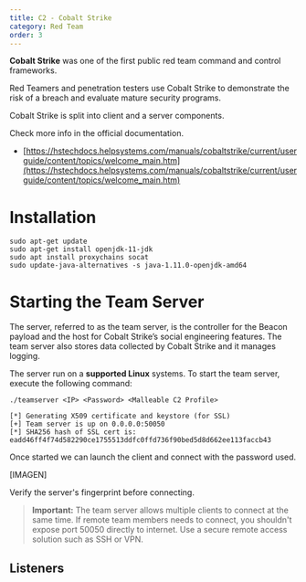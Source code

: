 ```yaml
---
title: C2 - Cobalt Strike
category: Red Team
order: 3
---
```


**Cobalt Strike** was one of the first public red team command and control frameworks.

Red Teamers and penetration testers use Cobalt Strike to demonstrate the risk of a breach and evaluate mature security programs.

Cobalt Strike is split into client and a server components. 

Check more info in the official documentation.

* [https://hstechdocs.helpsystems.com/manuals/cobaltstrike/current/userguide/content/topics/welcome_main.htm](https://hstechdocs.helpsystems.com/manuals/cobaltstrike/current/userguide/content/topics/welcome_main.htm)

# Installation

```
sudo apt-get update
sudo apt-get install openjdk-11-jdk
sudo apt install proxychains socat
sudo update-java-alternatives -s java-1.11.0-openjdk-amd64
```

# Starting the Team Server

The server, referred to as the team server, is the controller for the Beacon payload and the host for Cobalt Strike’s social engineering features. The team server also stores data collected by Cobalt Strike and it manages logging.

The server run on a **supported Linux** systems. To start the team server, execute the following command:

```
./teamserver <IP> <Password> <Malleable C2 Profile>

[*] Generating X509 certificate and keystore (for SSL)
[+] Team server is up on 0.0.0.0:50050
[*] SHA256 hash of SSL cert is: eadd46ff4f74d582290ce1755513ddfc0ffd736f90bed5d8d662ee113faccb43
```
Once started we can launch the client and connect with the password used.

[IMAGEN]

Verify the server's fingerprint before connecting.

> **Important:** The team server allows multiple clients to connect at the same time. If remote team members needs to connect, you shouldn't expose port 50050 directly to internet. Use a secure remote access solution such as SSH or VPN.


## Listeners